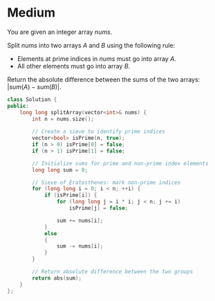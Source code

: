 # Medium

You are given an integer array $nums$.

Split $nums$ into two arrays $A$ and $B$ using the following rule:

- Elements at prime indices in $nums$ must go into array $A$.
- All other elements must go into array $B$.

Return the absolute difference between the sums of the two arrays: $|sum(A) - sum(B)|$.

```cpp
class Solution {
public:
    long long splitArray(vector<int>& nums) {
        int n = nums.size();
        
        // Create a sieve to identify prime indices
        vector<bool> isPrime(n, true);
        if (n > 0) isPrime[0] = false;
        if (n > 1) isPrime[1] = false;

        // Initialize sums for prime and non-prime index elements
        long long sum = 0;

        // Sieve of Eratosthenes: mark non-prime indices
        for (long long i = 0; i < n; ++i) {
            if (isPrime[i]) {
                for (long long j = i * i; j < n; j += i)
                    isPrime[j] = false;

                sum += nums[i];
            }
            else
            {
                sum -= nums[i];
            }
        }

        // Return absolute difference between the two groups
        return abs(sum);
    }
};
```
